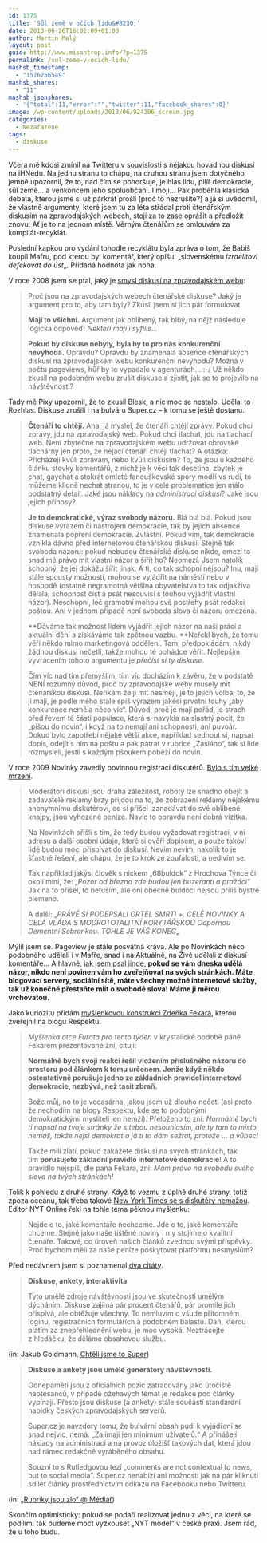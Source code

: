 ```yaml
---
id: 1375
title: 'Sůl země v očích lidu&#8230;'
date: 2013-06-26T16:02:09+01:00
author: Martin Malý
layout: post
guid: http://www.misantrop.info/?p=1375
permalink: /sul-zeme-v-ocich-lidu/
mashsb_timestamp:
  - "1576256549"
mashsb_shares:
  - "11"
mashsb_jsonshares:
  - '{"total":11,"error":"","twitter":11,"facebook_shares":0}'
image: /wp-content/uploads/2013/06/924206_scream.jpg
categories:
  - Nezařazené
tags:
  - diskuse
---
```

Včera mě kdosi zmínil na Twitteru v souvislosti s nějakou hovadnou diskusí na iHNedu. Na jednu stranu to chápu, na druhou stranu jsem dotyčného jemně upozornil, že to, nad čím se pohoršuje, je hlas lidu, pilíř demokracie, sůl země&#8230; a venkoncem jeho spoluobčani. I moji&#8230; Pak proběhla klasická debata, kterou jsme si už párkrát prošli (proč to nezrušíte?) a já si uvědomil, že vlastně argumenty, které jsem tu za léta střádal proti čtenářským diskusím na zpravodajských webech, stojí za to zase oprášit a předložit znovu. Ať je to na jednom místě. Věrným čtenářům se omlouvám za kompilát-recyklát.

<!--more-->

Poslední kapkou pro vydání tohodle recyklátu byla zpráva o tom, že Babiš koupil Mafru, pod kterou byl komentář, který opíšu: &#8222;slovenskému _izraelitovi defekovat do úst_&#8222;. Přidaná hodnota jak noha.

V roce 2008 jsem se ptal, jaký je [smysl diskusí na zpravodajském webu](http://www.misantrop.info/713526-smysl-diskusi.php):

> Proč jsou na zpravodajských webech čtenářské diskuse? Jaký je argument pro to, aby tam byly? Zkusil jsem si jich pár formulovat
> 
> **Mají to všichni.** Argument jak oblíbený, tak blbý, na nějž následuje logická odpověď: _Někteří mají i syfilis&#8230;_
> 
> **Pokud by diskuse nebyly, byla by to pro nás konkurenční nevýhoda.** Opravdu? Opravdu by znamenala absence čtenářských diskusí na zpravodajském webu konkurenční nevýhodu? Možná v počtu pageviews, hůř by to vypadalo v agenturách&#8230; :-/ Už někdo zkusil na podobném webu zrušit diskuse a zjistit, jak se to projevilo na návštěvnosti?

Tady mě Pixy upozornil, že to zkusil Blesk, a nic moc se nestalo. Udělal to Rozhlas. Diskuse zrušili i na bulváru Super.cz &#8211; k tomu se ještě dostanu.

> **Čtenáři to chtějí.** Aha, já myslel, že čtenáři chtějí zprávy. Pokud chci zprávy, jdu na zpravodajský web. Pokud chci tlachat, jdu na tlachací web. Není zbytečné na zpravodajském webu udržovat obrovské tlachárny jen proto, že nějací čtenáři chtějí tlachat? A otázka: Přicházejí kvůli zprávám, nebo kvůli diskusím? To, že jsou u každého článku stovky komentářů, z nichž je k věci tak desetina, zbytek je chat, gaychat a stokrát omleté fanouškovské spory modří vs rudí, to můžeme klidně nechat stranou, to je v celé problematice jen málo podstatný detail. Jaké jsou náklady na _administraci diskusí_? Jaké jsou jejich přínosy?
> 
> **Je to demokratické, výraz svobody názoru.** Blá blá blá. Pokud jsou diskuse výrazem či nástrojem demokracie, tak by jejich absence znamenala popření demokracie. Zvláštní. Pokud vím, tak demokracie vznikla dávno před internetovou čtenářskou diskusí. Stejně tak svoboda názoru: pokud nebudou čtenářské diskuse nikde, omezí to snad mé právo mít vlastní názor a šířit ho? Neomezí. Jsem natolik schopný, že jej dokážu šířit jinak. A ti, co tak schopní nejsou? Inu, mají stále spousty možností, mohou se vyjádřit na náměstí nebo v hospodě (ostatně negramotná většina obyvatelstva to tak odjakživa dělala; schopnost číst a psát nesouvisí s touhou vyjádřit vlastní názor). Neschopní, leč gramotní mohou své postřehy psát redakci poštou. Ani v jednom případě není svoboda slova či názoru omezena.
> 
> **Dáváme tak možnost lidem vyjádřit jejich názor na naši práci a aktuální dění a získáváme tak zpětnou vazbu. **Neřekl bych, že tomu věří někdo mimo marketingová oddělení. Tam, předpokládám, nikdy žádnou diskusi nečetli, takže mohou té pohádce věřit. Nejlepším vyvrácením tohoto argumentu je _přečíst si ty diskuse_.
> 
> Čím víc nad tím přemýšlím, tím víc docházím k závěru, že v podstatě NENÍ rozumný důvod, proč by zpravodajské weby musely mít čtenářskou diskusi. Neříkám že ji mít nesmějí, je to jejich volba; to, že ji mají, je podle mého stále spíš výrazem jakési prvotní touhy &#8222;aby konkurence neměla něco víc&#8220;. Důvod, proč je mají pořád, je strach před řevem té části populace, která si navykla na slastný pocit, že &#8222;píšou do novin&#8220;, i když na to nemají ani schopnosti, ani puvoár. Dokud bylo zapotřebí nějaké větší akce, například sednout si, napsat dopis, odejít s ním na poštu a pak pátrat v rubrice &#8222;Zasláno&#8220;, tak si lidé rozmysleli, jestli s každým pšoukem poběží do novin.

V roce 2009 Novinky zavedly povinnou registraci diskutérů. [Bylo s tím velké mrzení](http://www.misantrop.info/podotknuti-k-diskusim).

> Moderátoři diskusí jsou drahá záležitost, roboty lze snadno obejít a zadavatelé reklamy brzy přijdou na to, že zobrazení reklamy nějakému anonymnímu diskutérovi, co si přišel  zanadávat do své oblíbené knajpy, jsou vyhozené peníze. Navíc to opravdu není dobrá vizitka.
> 
> Na Novinkách přišli s tím, že tedy budou vyžadovat registraci, v ní adresu a další osobní údaje, které si ověří dopisem, a pouze takoví lidé budou moci přispívat do diskusí. Nevím nevím, nakolik to je šťastné řešení, ale chápu, že je to krok ze zoufalosti, a nedivím se.
> 
> Tak například jakýsi člověk s nickem &#8222;68buldok&#8220; z Hrochova Týnce či okolí míní, že: &#8222;_Pozor od března zde budou jen buzeranti a pražáci_&#8220; Jak na to přišel, to netuším, ale oni obecně buldoci nejsou příliš bystré plemeno.
> 
> A další: &#8222;_PRÁVĚ SI PODEPSALI ORTEL SMRTI +. CELÉ NOVINKY A CELÁ VLÁDA S MODROTOTALITNÍ KORYTÁŘSKOU Odpornou Dementní Sebrankou. TOHLE JE VÁŠ KONEC_&#8222;

Mýlil jsem se. Pageview je stále posvátná kráva. Ale po Novinkách něco podobného udělali i v Mafře, snad i na Aktuálně, na Živě udělali z diskusí komentáře&#8230; A hlavně, [jak jsem psal jinde](http://www.misantrop.info/jak-napsat-komentar-na-libovolne-stranky), **pokud se vám dneska udělá názor, nikdo není povinen vám ho zveřejňovat na svých stránkách. Máte blogovací servery, sociální sítě, máte všechny možné internetové služby, tak už konečně přestaňte mlít o svobodě slova! Máme ji měrou vrchovatou.**

Jako kuriozitu přidám [myšlenkovou konstrukci Zdeňka Fekara](http://www.misantrop.info/529840-perla-dne-tydne-mesice.php), kterou zveřejnil na blogu Respektu.

> _Myšlenka otce Furata pro tento týden_ v krystalické podobě páně Fekarem prezentované zní, cituji:
> 
> **Normálně bych svoji reakci řešil vložením příslušného názoru do prostoru pod článkem k tomu určeném. Jenže když někdo ostentativně porušuje jedno ze základních pravidel internetové demokracie, nezbývá, než tasit zbraň.**
> 
> Bože můj, no to je vocasárna, jakou jsem už dlouho nečetl (asi proto že nechodím na blogy Respektu, kde se to podobnými demokratickými mysliteli jen hemží). Přeloženo to zní: _Normálně bych ti napsal na tvoje stránky že s tebou nesouhlasím, ale ty tam to místo nemáš, takže nejsi demokrat a já ti to dám sežrat, protože &#8230; a vůbec!_
> 
> Takže milí zlatí, pokud zakážete diskusi na svých stránkách, tak tím **porušujete základní pravidlo internetové demokracie**! A to pravidlo nejspíš, dle pana Fekara, zní: _Mám právo na svobodu svého slova na tvých stránkách!_

Tolik k pohledu z druhé strany. Když to vezmu z úplně druhé strany, totiž zpoza oceánu, tak třeba takové [New York Times se s diskutéry nemažou](http://www.reflex.cz/clanek/stary-reflex-reflex-cz-reflex-cz-zvenku/29531/jak-cenzurovat-moderovat-internetove-diskuse.html). Editor NYT Online řekl na tohle téma pěknou myšlenku:

> Nejde o to, jaké komentáře nechceme. Jde o to, jaké komentáře chceme. Stejně jako naše tištěné noviny i my stojíme o kvalitní čtenáře. Takové, co úroveň našich článků zvednou svými příspěvky. Proč bychom měli za naše peníze poskytovat platformu nesmyslům?

Před nedávnem jsem si poznamenal [dva citáty](http://www.misantrop.info/citat-k-diskusim-na-obsahovem-webu/).

> **Diskuse, ankety, interaktivita**
> 
> Tyto umělé zdroje návštěvnosti jsou ve skutečnosti umělým dýcháním. Diskuse zajímá pár procent čtenářů, pár promile jich přispívá, ale obtěžuje všechny. To nemluvím o všude přítomném loginu, registračních formulářích a podobném balastu. Daň, kterou platím za znepřehlednění webu, je moc vysoká. Neztrácejte z hledáčku, že děláme obsahovou službu.

(in: Jakub Goldmann, [Chtěli jsme to Super](https://web.archive.org/web/20130511153932/http://siderro.posterous.com/chteli-jsme-to-super))

> **Diskuse a ankety jsou umělé generátory návštěvnosti.**
> 
> Odnepaměti jsou z oficiálních pozic zatracovány jako útočiště neotesanců, v případě ožehavých témat je redakce pod články vypínají. Přesto jsou diskuse (a ankety) stále součástí standardní nabídky českých zpravodajských serverů.
> 
> Super.cz je navzdory tomu, že bulvární obsah pudí k vyjádření se snad nejvíc, nemá. „Zajímají jen minimum uživatelů.“ A přinášejí náklady na administraci a na provoz úložišť takových dat, která jdou nad rámec redakčně vyráběného obsahu.
> 
> Souzní to s Rutledgovou tezí „comments are not contextual to news, but to social media“. Super.cz nenabízí ani možnosti jak na pár kliknutí sdílet články prostřednictvím odkazu na Facebooku nebo Twitteru.

(in: [„Rubriky jsou zlo“ @ Médiář](http://www.mediar.cz/rubriky-jsou-zlo-dalsi-rady-navrhare-uspesneho-redesignu-super-cz/))

Skončím optimisticky: pokud se podaří realizovat jednu z věcí, na které se podílím, tak budeme moct vyzkoušet &#8222;NYT model&#8220; v české praxi. Jsem rád, že u toho budu.